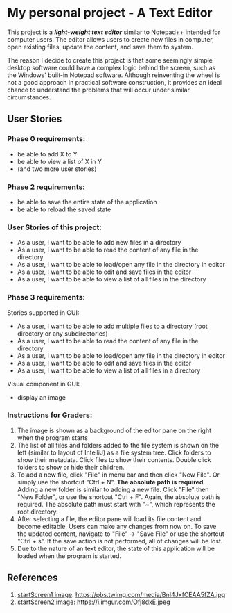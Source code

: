 # My personal project - A Text Editor
This project is a ***light-weight text editor*** similar to Notepad++ intended 
for computer users. The editor allows users to create new files in computer, 
open existing files, update the content, and save them to system. 

The reason I decide to create this project is that some seemingly simple desktop
software could have a complex logic behind the screen, such as the Windows' 
built-in Notepad software. Although reinventing the wheel is not a good approach
in practical software construction, it provides an ideal chance to understand 
the problems that will occur under similar circumstances.

## User Stories
### Phase 0 requirements:
- be able to add X to Y
- be able to view a list of X in Y
- (and two more user stories)

### Phase 2 requirements:
- be able to save the entire state of the application
- be able to reload the saved state

### User Stories of this project:
- As a user, I want to be able to add new files in a directory
- As a user, I want to be able to read the content of any file in the directory
- As a user, I want to be able to load/open any file in the directory in editor
- As a user, I want to be able to edit and save files in the editor
- As a user, I want to be able to view a list of all files in the directory

### Phase 3 requirements:
Stories supported in GUI:
- As a user, I want to be able to add multiple files to a directory (root directory or any subdirectories)
- As a user, I want to be able to read the content of any file in the directory
- As a user, I want to be able to load/open any file in the directory in editor
- As a user, I want to be able to edit and save files in the editor
- As a user, I want to be able to view a list of all files in a directory

Visual component in GUI:
- display an image

### Instructions for Graders:
1.  The image is shown as a background of the editor pane on the right when the program starts
1.  The list of all files and folders added to the file system is shown on the left (similar to layout of IntelliJ)
    as a file system tree. Click folders to show their metadata. Click files to show their contents. Double click
    folders to show or hide their children.
1.  To add a new file, click "File" in menu bar and then click "New File". Or simply use the shortcut "Ctrl + N". **The
    absolute path is required**. Adding a new folder is similar to adding a new file. Click "File" then "New Folder", or
    use the shortcut "Ctrl + F". Again, the absolute path is required. The absolute path must start with "~", which
    represents the root directory.
1.  After selecting a file, the editor pane will load its file content and become editable. Users can make any changes
    from now on. To save the updated content, navigate to "File" -> "Save File" or use the shortcut "Ctrl + s". If the
    save action is not performed, all of changes will be lost.
1.  Due to the nature of an text editor, the state of this application will be loaded when the program is started.

## References
1.  [startScreen1 image](./data/startScreen1.jpg): https://pbs.twimg.com/media/BnI4JxfCEAA5fZA.jpg
1.  [startScreen2 image](./data/startScreen2.jpg): https://i.imgur.com/Ofj8dxE.jpeg